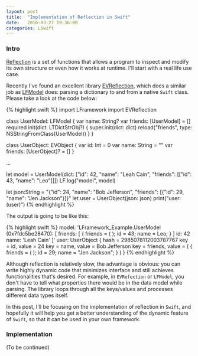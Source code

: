 ```yaml
---
layout: post
title:  "Implementation of Reflection in Swift"
date:   2016-03-27 19:36:00
categories: LSwift 
---
```


### Intro

[Reflection](https://en.wikipedia.org/wiki/Reflection_(computer_programming)) is a set of functions that allows a program to inspect and modify its own structure or even how it works at runtime. I'll start with a real life use case.

Recently I've found an excellent library [EVReflection](https://github.com/evermeer/EVReflection), which does a similar job as [LFModel](http://www.superarts.org/LSwift/lswift/lrestclient/gossip/modelling/restful/2015/05/02/about-lrestclient.html) does: parsing a dictionary to and from a native `Swift` class. Please take a look at the code below:

{% highlight swift %}
import LFramework
import EVReflection

class UserModel: LFModel {
	var name: String?
	var friends: [UserModel] = []
	required init(dict: LTDictStrObj?) {
		super.init(dict: dict)
		reload("friends", type: NSStringFromClass(UserModel))
	}
}

class UserObject: EVObject {
    var id: Int = 0
    var name: String = ""
    var friends: [UserObject]? = []
}

...

let model = UserModel(dict: ["id": 42, "name": "Leah Cain", "friends": [["id": 43, "name": "Leo"]]])
LF.log("model", model)

let json:String = "{\"id\": 24, \"name\": \"Bob Jefferson\", \"friends\": [{\"id\": 29, \"name\": \"Jen Jackson\"}]}"
let user = UserObject(json: json)
print("user: \(user)")
{% endhighlight %}

The output is going to be like this:

{% highlight swift %}
model: 'LFramework_Example.UserModel (0x7fdc5be28470): [
    friends: [
        {
			friends =     (
			);
			id = 43;
			name = Leo;
		}
    ]
    id: 42
    name: 'Leah Cain'
]'
user: UserObject {
   hash = 2985078112003787767
   key = id, value = 24
   key = name, value = Bob Jefferson
   key = friends, value = (
        {
			friends =         (
			);
			id = 29;
			name = "Jen Jackson";
		}
	)
}
{% endhighlight %}

Although reflection is relatively slow, the advantage is obvious: you can write highly dynamic code that minimizes interface and still achieves functionalities that's desired. For example, in `EVRefection` or `LFModel`, you don't have to tell what properties there would be in the data model while parsing. The library loops through all the keys/values and processes different data types itself.

In this post, I'll be focusing on the implementation of reflection in `Swift`, and hopefully it will help you get a better understanding of the dynamic feature of `Swift`, so that it can be used in your own framework.

### Implementation

(To be continued)

[lswift]:      http://superarts.github.io/LSwift/
[superarts]:   http://www.superarts.org/blog
